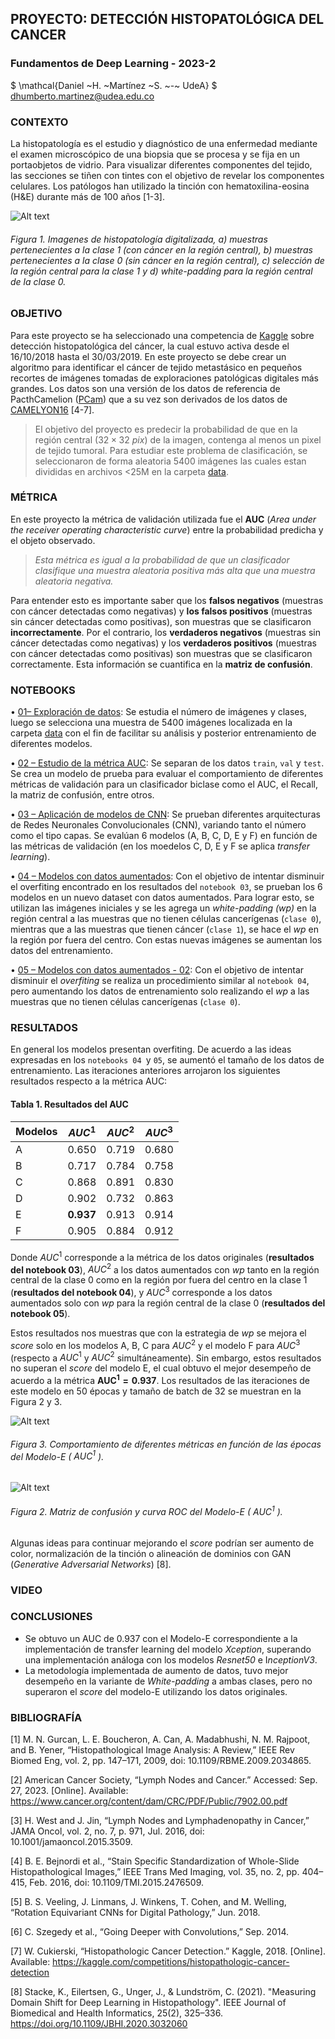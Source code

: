 ## **PROYECTO: DETECCIÓN HISTOPATOLÓGICA DEL CANCER**
### Fundamentos de Deep Learning - 2023-2

$ \mathcal{Daniel ~H. ~Martínez ~S. ~-~ UdeA} $ \
dhumberto.martinez@udea.edu.co

### CONTEXTO

La histopatología es el estudio y diagnóstico de una enfermedad mediante el examen microscópico de una biopsia que se procesa y se fija en un portaobjetos de vidrio. Para visualizar diferentes componentes del tejido, las secciones se tiñen con tintes con el objetivo de revelar los componentes celulares. Los patólogos han utilizado la tinción con hematoxilina-eosina (H&E) durante más de 100 años [1-3]. 

![Alt text](image-5.png)
###### Figura 1. Imagenes de histopatología digitalizada, a) muestras pertenecientes a la clase 1 (con cáncer en la región central), b) muestras pertenecientes a la clase 0 (sin cáncer en la región central), c) selección de la región central para la clase 1 y d) *white-padding* para la región central de la clase 0. 

### OBJETIVO
Para este proyecto se ha seleccionado una competencia de [Kaggle](https://www.kaggle.com/competitions/histopathologic-cancer-detection/overview "Histopathologic Cancer Detection") sobre detección histopatológica del cáncer, la cual estuvo activa desde el 16/10/2018 hasta el 30/03/2019. En este proyecto se debe crear un algoritmo para identificar el cáncer de tejido metastásico en pequeños recortes de imágenes tomadas de exploraciones patológicas digitales más grandes. Los datos son una versión de los datos de referencia de PacthCamelion ([PCam](https://github.com/basveeling/pcam#readme "PatchCamelyon (PCam)"))  que a su vez son derivados de los datos de [CAMELYON16](https://camelyon16.grand-challenge.org/ "CAMELYON16 challenge") [4-7]. 

>El objetivo del proyecto es predecir la probabilidad de que en la región central $(32\times32\ pix)$ de la imagen, contenga al menos un pixel de tejido tumoral. Para estudiar este problema de clasificación, se seleccionaron de forma aleatoria 5400 imágenes las cuales estan divididas en archivos <25M en la carpeta [data](https://github.com/DanielMartinez0/Proyecto_Deteccion_histopatologica_del_cancer/tree/main/data "datos de entrenamiento").  

### MÉTRICA
En este proyecto la métrica de validación utilizada fue el **AUC** (*Area under the receiver operating characteristic curve*) entre la probabilidad predicha y el objeto observado. 
>*Esta métrica es igual a la probabilidad de que un clasificador clasifique una muestra aleatoria positiva más alta que una muestra aleatoria negativa.*

Para entender esto es importante saber que los **falsos negativos** (muestras con cáncer detectadas como negativas) y **los falsos positivos** (muestras sin cáncer detectadas como positivas), son muestras que se clasificaron **incorrectamente**. Por el contrario, los **verdaderos negativos** (muestras sin cáncer detectadas como negativas) y los **verdaderos positivos** (muestras con cáncer detectadas como positivas) son muestras que se clasificaron correctamente. Esta información se cuantifica en la **matriz de confusión**.

### NOTEBOOKS
•	[01– Exploración de datos](note_books/01_Exploración_de_datos.ipynb "01– Exploración de datos.ipynb"):  Se estudia el número de imágenes y clases, luego se selecciona una muestra de 5400 imágenes localizada en la carpeta [data](data " datos de entrenamiento - 5400 imágenes") con el fin de facilitar su análisis y posterior entrenamiento de diferentes modelos.

•	[02 – Estudio de la métrica AUC](note_books/02_Estudio_Métrica_AUC.ipynb "02 – Estudio de la métrica AUC.ipynb"): Se separan de los datos `train`, `val` y `test`. Se crea un modelo de prueba para evaluar el comportamiento de diferentes métricas de validación para un clasificador biclase como el AUC, el Recall, la matriz de confusión, entre otros.

•	[03 – Aplicación de modelos de CNN](note_books/03_Aplicación_modelos_CNN.ipynb "03 – Aplicación de modelos de CNN.ipynb"): Se prueban diferentes arquitecturas de Redes Neuronales Convolucionales (CNN), variando tanto el número como el tipo capas. Se evalúan 6 modelos (A, B, C, D, E y F) en función de las métricas de validación (en los moedelos C, D, E y F se aplica *transfer learning*).

•	[04 – Modelos con datos aumentados](note_books/04_Modelos_&_Datos_aumentados_CNN.ipynb "04 – Modelos con datos aumentados.ipynb"): Con el objetivo de intentar disminuir el overfiting encontrado en los resultados del `notebook 03`, se prueban los 6 modelos en un nuevo dataset con datos aumentados. Para lograr esto, se utilizan las imágenes iniciales y se les agrega un *white-padding (wp)* en la región central a las muestras que no tienen células cancerígenas (`clase 0`), mientras que a las muestras que tienen cáncer (`clase 1`), se hace el *wp* en la región por fuera del centro. Con estas nuevas imágenes se aumentan los datos del entrenamiento.

• [05 – Modelos con datos aumentados - 02](note_books/05_Modelos_&_Datos_aumentados_02_CNN.ipynb "05 – Modelos con datos aumentados - 02.ipynb"): Con el objetivo de intentar disminuir el *overfiting* se realiza un procedimiento similar al `notebook 04`, pero aumentando los datos de entrenamiento solo realizando el *wp* a las muestras que no tienen células cancerígenas (`clase 0`).


### RESULTADOS
En general los modelos presentan overfiting. De acuerdo a las ideas expresadas en los `notebooks 04 `y `05`, se aumentó el tamaño de los datos de entrenamiento. Las iteraciones anteriores arrojaron los siguientes resultados respecto a la métrica AUC:

<!-- TABLE -->
#### Tabla 1. Resultados del AUC
| Modelos | $AUC^1$ | $AUC^2$ | $AUC^3$ |
|-----|------|-------|---------|
|  A  |   0.650  |    0.719   |    0.680     |
|  B  |   0.717  |   0.784   |     0.758     |
|  C  |   0.868  |    0.891   |    0.830      |
|  D  |   0.902  |   0.732    |    0.863      |
|  E  |   **0.937**  |   0.913    | 0.914         |
|  F  |   0.905  |   0.884    |      0.912    |

Donde $AUC^1$ corresponde a la métrica de los datos originales (**resultados del notebook 03**), $AUC^2$ a los datos aumentados con *wp* tanto en la región central de la clase 0 como en la región por fuera del centro en la clase 1 (**resultados del notebook 04**), y $AUC^3$ corresponde a los datos aumentados solo con *wp* para la región central de la clase 0 (**resultados del notebook 05**).

Estos resultados nos muestras que con la estrategia de *wp* se mejora el *score* solo en los modelos A, B, C para $AUC^2$ y el modelo F para $AUC^3$ (respecto a $AUC^1$ y $AUC^2$ simultáneamente). Sin embargo, estos resultados no superan el *score* del modelo E, el cual obtuvo el mejor desempeño de acuerdo a la métrica $\mathbf{AUC^1=0.937}$. Los resultados de las iteraciones de este modelo en 50 épocas y tamaño de batch de 32 se muestran en la Figura 2 y 3.

![Alt text](image-6.png)
###### Figura 3. Comportamiento de diferentes métricas en función de las épocas del Modelo-E ( $AUC^1$ ).

![Alt text](image-7.png)
###### Figura 2. Matriz de confusión y curva ROC del Modelo-E ( $AUC^1$ ).
Algunas ideas para continuar mejorando el *score* podrían ser aumento de color, normalización de la tinción o alineación de dominios con GAN (*Generative Adversarial Networks*)  [8].

### VIDEO 

### CONCLUSIONES
- Se obtuvo un AUC de 0.937 con el Modelo-E correspondiente a la implementación de transfer learning del modelo *Xception*, superando una implementación análoga con los modelos *Resnet50* e I*nceptionV3*.
- La metodología implementada de aumento de datos, tuvo mejor desempeño en la variante de *White-padding* a ambas clases, pero no superaron el *score* del modelo-E utilizando los datos originales.


### BIBLIOGRAFÍA
[1]	M. N. Gurcan, L. E. Boucheron, A. Can, A. Madabhushi, N. M. Rajpoot, and B. Yener, “Histopathological Image Analysis: A Review,” IEEE Rev Biomed Eng, vol. 2, pp. 147–171, 2009, doi: 10.1109/RBME.2009.2034865.

[2]	American Cancer Society, “Lymph Nodes and Cancer.” Accessed: Sep. 27, 2023. [Online]. Available: https://www.cancer.org/content/dam/CRC/PDF/Public/7902.00.pdf

[3]	H. West and J. Jin, “Lymph Nodes and Lymphadenopathy in Cancer,” JAMA Oncol, vol. 2, no. 7, p. 971, Jul. 2016, doi: 10.1001/jamaoncol.2015.3509.

[4]	B. E. Bejnordi et al., “Stain Specific Standardization of Whole-Slide Histopathological Images,” IEEE Trans Med Imaging, vol. 35, no. 2, pp. 404–415, Feb. 2016, doi: 10.1109/TMI.2015.2476509.

[5]	B. S. Veeling, J. Linmans, J. Winkens, T. Cohen, and M. Welling, “Rotation Equivariant CNNs for Digital Pathology,” Jun. 2018.

[6]	C. Szegedy et al., “Going Deeper with Convolutions,” Sep. 2014.

[7]	W. Cukierski, “Histopathologic Cancer Detection.” Kaggle, 2018. [Online]. Available: https://kaggle.com/competitions/histopathologic-cancer-detection

[8]       Stacke, K., Eilertsen, G., Unger, J., & Lundström, C. (2021). "Measuring Domain Shift for Deep Learning in Histopathology". IEEE Journal of Biomedical and Health Informatics, 25(2), 325–336. https://doi.org/10.1109/JBHI.2020.3032060
